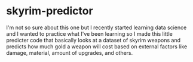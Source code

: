# skyrim-predictor
I'm not so sure about this one but I recently started learning data science and I wanted to practice what I've been learning so I made this little predicter code that basically looks at a dataset of skyrim weapons and predicts how much gold a weapon will cost based on external factors like damage, material, amount of upgrades, and others.
